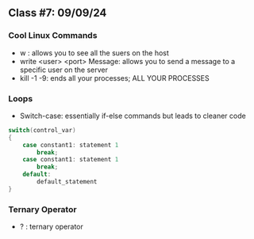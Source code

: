 ## Class #7: 09/09/24

### Cool Linux Commands
- w : allows you to see all the suers on the host
- write \<user> \<port> Message: allows you to send a message to a specific user on the server
- kill -1 -9: ends all your processes; ALL YOUR PROCESSES

### Loops 
- Switch-case: essentially if-else commands but leads to cleaner code
```cpp
switch(control_var)
{
    case constant1: statement 1
        break;
    case constant1: statement 1
        break;
    default:
	    default_statement    
}
```

### Ternary Operator
- ? : ternary operator